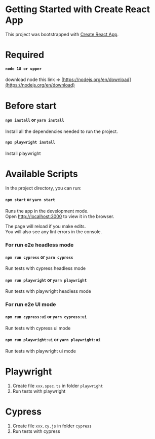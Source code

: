 # Getting Started with Create React App

This project was bootstrapped with [Create React App](https://github.com/facebook/create-react-app).

# Required

#### `node 18 or upper`
download node this link => [https://nodejs.org/en/download](https://nodejs.org/en/download)

# Before start

#### `npm install` or `yarn install`

Install all the dependencies needed to run the project.

#### `npx playwright install`

Install playwright

# Available Scripts

In the project directory, you can run:

#### `npm start` or `yarn start`

Runs the app in the development mode.\
Open [http://localhost:3000](http://localhost:3000) to view it in the browser.

The page will reload if you make edits.\
You will also see any lint errors in the console.

### For run e2e headless mode
#### `npm run cypress` or `yarn cypress`

Run tests with cypress headless mode

#### `npm run playwright` or `yarn playwright`

Run tests with playwright headless mode

### For run e2e UI mode
#### `npm run cypress:ui` or `yarn cypress:ui`

Run tests with cypress ui mode

#### `npm run playwright:ui` or `yarn playwright:ui`

Run tests with playwright ui mode

# Playwright
1. Create file `xxx.spec.ts` in folder `playwright`
2. Run tests with playwright

# Cypress
1. Create file `xxx.cy.js` in folder `cypress`
2. Run tests with cypress